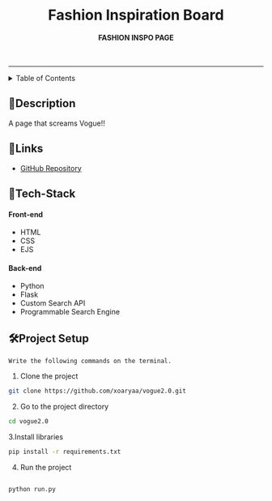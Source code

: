 <h1 align="center">
 
  <br>
Fashion Inspiration Board
</h1>

<div align="center">
   <strong>FASHION INSPO PAGE</strong> <br>
  <br> <br>
  
</div>
<hr>

<details>
<summary>Table of Contents</summary>

- [Description](#description)
- [Links](#links)
- [Tech Stack](#tech-stack)

- [Project Setup](#project-setup)


</details>

## 📝Description
A page that screams Vogue!!


## 🔗Links

- [GitHub Repository](https://github.com/xoaryaa/vogue2.0)



## 🤖Tech-Stack


#### Front-end
- HTML
- CSS
- EJS


#### Back-end
- Python
- Flask
- Custom Search API
- Programmable Search Engine












## 🛠Project Setup


`Write the following commands on the terminal.`


1. Clone the project

```bash
git clone https://github.com/xoaryaa/vogue2.0.git
```

2. Go to the project directory

```bash
cd vogue2.0
```
3.Install libraries

```bash
pip install -r requirements.txt
```
4. Run the project
```bash

python run.py
```




